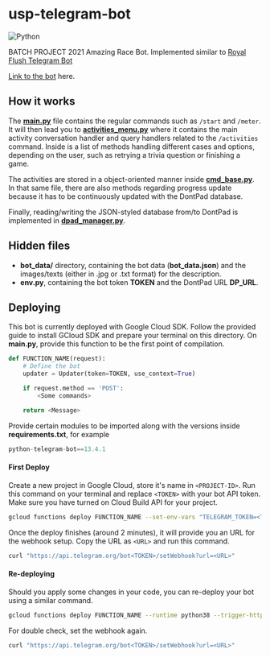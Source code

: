 # usp-telegram-bot
<img alt="Python" src="https://img.shields.io/badge/python%20-%2314354C.svg?&style=for-the-badge&logo=python&logoColor=white"/>

BATCH PROJECT 2021 Amazing Race Bot. Implemented similar to [Royal Flush Telegram Bot](https://github.com/puzzlestory/t-royal-flush-telegram-bot)

[Link to the bot](https://t.me/bp2021_amazingracebot) here.

## How it works
The [**main.py**](https://github.com/RussellDash332/usp-telegram-bot/blob/main/main.py) file contains the regular commands such as ```/start``` and ```/meter```. It will then lead you to [**activities_menu.py**](https://github.com/RussellDash332/usp-telegram-bot/blob/main/activities_menu.py) where it contains the main activity conversation handler and query handlers related to the ```/activities``` command. Inside is a list of methods handling different cases and options, depending on the user, such as retrying a trivia question or finishing a game.

The activities are stored in a object-oriented manner inside [**cmd_base.py**](https://github.com/RussellDash332/usp-telegram-bot/blob/main/cmd_base.py). In that same file, there are also methods regarding progress update because it has to be continuously updated with the DontPad database.

Finally, reading/writing the JSON-styled database from/to DontPad is implemented in [**dpad_manager.py**](https://github.com/RussellDash332/usp-telegram-bot/blob/main/dpad_manager.py).

## Hidden files
+ **bot_data/** directory, containing the bot data (**bot_data.json**) and the images/texts (either in .jpg or .txt format) for the description.
+ **env.py**, containing the bot token **TOKEN** and the DontPad URL **DP_URL**.

## Deploying
This bot is currently deployed with Google Cloud SDK. Follow the provided guide to install GCloud SDK and prepare your terminal on this directory. On **main.py**, provide this function to be the first point of compilation.

```python
def FUNCTION_NAME(request):
    # Define the bot
    updater = Updater(token=TOKEN, use_context=True)

    if request.method == 'POST':
        <Some commands>

    return <Message>
```

Provide certain modules to be imported along with the versions inside **requirements.txt**, for example

```python
python-telegram-bot==13.4.1
```

#### First Deploy
Create a new project in Google Cloud, store it's name in ```<PROJECT-ID>```. Run this command on your terminal and replace ```<TOKEN>``` with your bot API token. Make sure you have turned on Cloud Build API for your project.

```sh
gcloud functions deploy FUNCTION_NAME --set-env-vars "TELEGRAM_TOKEN=<TOKEN>" --runtime python38 --trigger-http --project=<PROJECT-ID>
```

Once the deploy finishes (around 2 minutes), it will provide you an URL for the webhook setup. Copy the URL as ```<URL>``` and run this command.

```sh
curl "https://api.telegram.org/bot<TOKEN>/setWebhook?url=<URL>"
```

#### Re-deploying
Should you apply some changes in your code, you can re-deploy your bot using a similar command.

```sh
gcloud functions deploy FUNCTION_NAME --runtime python38 --trigger-http --project=<PROJECT-ID>
```

For double check, set the webhook again.

```sh
curl "https://api.telegram.org/bot<TOKEN>/setWebhook?url=<URL>"
```
